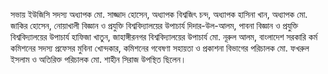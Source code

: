 সভায় ইউজিসি সদস্য অধ্যাপক মো. সাজ্জাদ হোসেন, অধ্যাপক বিশ্বজিৎ চন্দ, অধ্যাপক হাসিনা খান, অধ্যাপক মো. জাকির হোসেন, নোয়াখালী বিজ্ঞান ও প্রযুক্তি বিশ্ববিদ্যালয়ের উপাচার্য দিদার-উল-আলম, পাবনা বিজ্ঞান ও প্রযুক্তি বিশ্ববিদ্যালয়ের উপাচার্য হাফিজা খাতুন, জাহাঙ্গীরনগর বিশ্ববিদ্যালয়ের উপাচার্য মো. নূরুল আলম, বাংলাদেশ সরকারি কর্ম কমিশনের সদস্য প্রফেসর মুবিনা খোন্দকার, কমিশনের গবেষণা সহায়তা ও প্রকাশনা বিভাগের পরিচালক মো. ফখরুল ইসলাম ও অতিরিক্ত পরিচালক মো. শাহীন সিরাজ উপস্থিত ছিলেন।
